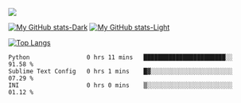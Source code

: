 ![](https://komarev.com/ghpvc/?username=windsun6688&label=Profile%20views&color=0e75b6&style=for-the-badge)

[![My GitHub stats-Dark](https://github-readme-stats.vercel.app/api?username=Windsun6688&show_icons=true&theme=github_dark#gh-dark-mode-only)](https://github.com/Windsun6688/Windsun6688#gh-dark-mode-only)
[![My GitHub stats-Light](https://https://github-readme-stats.vercel.app/api?username=Windsun6688&show_icons=true&theme=solarized-light#gh-light-mode-only)](https://github.com/Windsun6688/Windsun6688#gh-light-mode-only)

[![Top Langs](https://github-readme-stats.vercel.app/api/top-langs/?username=Windsun6688&layout=compact)](https://github.com/Windsun6688/Windsun6688)

<!--START_SECTION:waka-->

```text
Python                0 hrs 11 mins   ███████████████████████░░   91.58 %
Sublime Text Config   0 hrs 1 mins    █▓░░░░░░░░░░░░░░░░░░░░░░░   07.29 %
INI                   0 hrs 0 mins    ▒░░░░░░░░░░░░░░░░░░░░░░░░   01.12 %
```

<!--END_SECTION:waka-->

<!-- [![My wakatime stats](https://github-readme-stats.vercel.app/api/wakatime?username=W1ndsun)](https://github.com/Windsun6688/Windsun6688) -->
<!--
**Windsun6688/Windsun6688** is a ✨ _special_ ✨ repository because its `README.md` (this file) appears on your GitHub profile.

Here are some ideas to get you started:

- 🔭 I’m currently working on ...
- 🌱 I’m currently learning ...
- 👯 I’m looking to collaborate on ...
- 🤔 I’m looking for help with ...
- 💬 Ask me about ...
- 📫 How to reach me: ...
- 😄 Pronouns: ...
- ⚡ Fun fact: ...
-->
